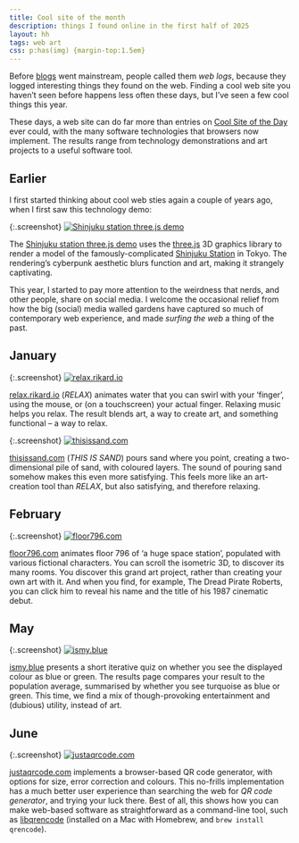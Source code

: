 ```yaml
---
title: Cool site of the month
description: things I found online in the first half of 2025
layout: hh
tags: web art
css: p:has(img) {margin-top:1.5em}
---
```


Before [blogs](https://en.wikipedia.org/wiki/Blog) went mainstream,
people called them _web logs_, because they logged interesting things they found on the web.
Finding a cool web site you haven’t seen before happens less often these days,
but I’ve seen a few cool things this year.

These days, a web site can do far more than entries on
[Cool Site of the Day](https://en.wikipedia.org/wiki/Cool_Site_of_the_Day) ever could,
with the many software technologies that browsers now implement.
The results range from technology demonstrations and art projects to a useful software tool.

## Earlier

I first started thinking about cool web sties again a couple of years ago,
when I first saw this technology demo:

{:.screenshot}
[![Shinjuku station three.js demo](site/shinjuku-indoor-threejs-demo.webp)](https://satoshi7190.github.io/Shinjuku-indoor-threejs-demo/)

The [Shinjuku station three.js demo](https://satoshi7190.github.io/Shinjuku-indoor-threejs-demo/)
uses the [three.js](https://threejs.org) 3D graphics library 
to render a model of the famously-complicated
[Shinjuku Station](https://en.wikipedia.org/wiki/Shinjuku_Station) in Tokyo.
The rendering’s cyberpunk aesthetic blurs function and art, making it strangely captivating.

This year, I started to pay more attention to the weirdness that nerds, and other people,
share on social media.
I welcome the occasional relief from how the big (social) media walled gardens have captured so much of contemporary web experience, and made _surfing the web_ a thing of the past.

## January

{:.screenshot}
[![relax.rikard.io](site/relax.rikard.io.webp)](https://relax.rikard.io)

[relax.rikard.io](https://relax.rikard.io) (_RELAX_)
animates water that you can swirl with your ‘finger’, using the mouse,
or (on a touchscreen) your actual finger.
Relaxing music helps you relax.
The result blends art, a way to create art, and something functional – a way to relax.

{:.screenshot}
[![thisissand.com](site/thisissand.com.webp)](https://thisissand.com)

[thisissand.com](https://thisissand.com) (_THIS IS SAND_)
pours sand where you point, creating a two-dimensional pile of sand, with coloured layers.
The sound of pouring sand somehow makes this even more satisfying.
This feels more like an art-creation tool than _RELAX_, but also satisfying, and therefore relaxing.

## February

{:.screenshot}
[![floor796.com](site/floor796.com.webp)](https://floor796.com)

[floor796.com](https://floor796.com)
animates floor 796 of ‘a huge space station’, populated with various fictional characters.
You can scroll the isometric 3D, to discover its many rooms.
You discover this grand art project, rather than creating your own art with it.
And when you find, for example, The Dread Pirate Roberts,
you can click him to reveal his name and the title of his 1987 cinematic debut.

## May

{:.screenshot}
[![ismy.blue](site/ismy.blue.webp)](https://ismy.blue)

[ismy.blue](https://ismy.blue)
presents a short iterative quiz on whether you see the displayed colour as blue or green.
The results page compares your result to the population average,
summarised by whether you see turquoise as blue or green.
This time, we find a mix of though-provoking entertainment and (dubious) utility, instead of art.

## June

{:.screenshot}
[![justaqrcode.com](site/justaqrcode.com.webp)](https://justaqrcode.com)

[justaqrcode.com](https://justaqrcode.com)
implements a browser-based QR code generator, with options for size, error correction and colours.
This no-frills implementation has a much better user experience than searching the web for _QR code generator_,
and trying your luck there.
Best of all, this shows how you can make web-based software as straightforward as a command-line tool,
such as [libqrencode](https://fukuchi.org/en/works/qrencode/index.html)
(installed on a Mac with Homebrew, and `brew install qrencode`).
